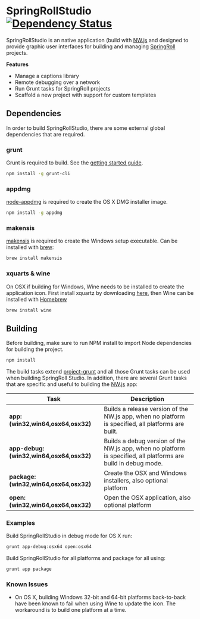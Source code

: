 SpringRollStudio [![Dependency Status](https://david-dm.org/SpringRoll/SpringRollStudio.svg)](https://david-dm.org/SpringRoll/SpringRollStudio)
============

SpringRollStudio is an native application (build with [NW.js](http://nwjs.io/) and designed to provide graphic user interfaces for building and managing [SpringRoll](https://github.com/SpringRoll/SpringRoll) projects.

**Features**
* Manage a captions library
* Remote debugging over a network
* Run Grunt tasks for SpringRoll projects
* Scaffold a new project with support for custom templates

## Dependencies

In order to build SpringRollStudio, there are some external global dependencies that are required.

### grunt

Grunt is required to build. See the [getting started guide](http://gruntjs.com/getting-started).

```bash
npm install -g grunt-cli
```

### appdmg

[node-appdmg](https://github.com/LinusU/node-appdmg) is required to create the OS X DMG installer image.

```bash
npm install -g appdmg
```

### makensis

[makensis](http://nsis.sourceforge.net/Main_Page) is required to create the Windows setup executable. Can be installed with [brew](http://brew.sh/):

```bash
brew install makensis
```

### xquarts & wine 

On OSX if building for Windows, Wine needs to be installed to create the application icon. First install xquartz by downloading [here](http://xquartz.macosforge.org/landing/), then Wine can be installed with [Homebrew](http://brew.sh/)

```bash
brew install wine
```

## Building

Before building, make sure to run NPM install to import Node dependencies for building the project.

```bash
npm install
```

The build tasks extend [project-grunt](https://github.com/CloudKidStudio/project-grunt) and all those Grunt tasks can be used when building SpringRoll Studio. In addition, there are several Grunt tasks that are specific and useful to building the [NW.js](http://nwjs.io/) app:

Task | Description
---|---
**app:(win32,win64,osx64,osx32)** | Builds a release version of the NW.js app, when no platform is specified, all platforms are built.
**app-debug:(win32,win64,osx64,osx32)** | Builds a debug version of the NW.js app, when no platform is specified, all platforms are build in debug mode.
**package:(win32,win64,osx64,osx32)** | Create the OSX and Windows installers, also optional platform
**open:(win32,win64,osx64,osx32)** | Open the OSX application, also optional platform

### Examples

Build SpringRollStudio in debug mode for OS X run:

```bash
grunt app-debug:osx64 open:osx64
```

Build SpringRollStudio for all platforms and package for all using:

```bash
grunt app package
```

### Known Issues

* On OS X,  building Windows 32-bit and 64-bit platforms back-to-back have been known to fail when using Wine to update the icon. The workaround is to build one platform at a time.
